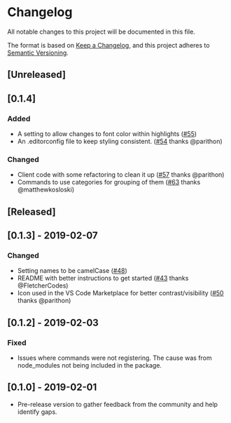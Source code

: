 # Changelog

All notable changes to this project will be documented in this file.

The format is based on [Keep a Changelog](https://keepachangelog.com/en/1.0.0/),
and this project adheres to [Semantic Versioning](https://semver.org/spec/v2.0.0.html).

## [Unreleased]

## [0.1.4]

### Added

- A setting to allow changes to font color within highlights ([#55](https://github.com/clarkio/vscode-twitch-highlighter/pull/55))
- An .editorconfig file to keep styling consistent. ([#54](https://github.com/clarkio/vscode-twitch-highlighter/pull/54) thanks @parithon)

### Changed

- Client code with some refactoring to clean it up ([#57](https://github.com/clarkio/vscode-twitch-highlighter/pull/57) thanks @parithon)
- Commands to use categories for grouping of them ([#63](https://github.com/clarkio/vscode-twitch-highlighter/pull/63) thanks @matthewkosloski)

## [Released]

## [0.1.3] - 2019-02-07

### Changed

- Setting names to be camelCase ([#48](https://github.com/clarkio/vscode-twitch-highlighter/pull/48))
- README with better instructions to get started ([#43](https://github.com/clarkio/vscode-twitch-highlighter/pull/43) thanks @FletcherCodes)
- Icon used in the VS Code Marketplace for better contrast/visibility ([#50](https://github.com/clarkio/vscode-twitch-highlighter/pull/50) thanks @parithon)

## [0.1.2] - 2019-02-03

### Fixed

- Issues where commands were not registering. The cause was from node_modules not being included in the package.

## [0.1.0] - 2019-02-01

- Pre-release version to gather feedback from the community and help identify gaps.
